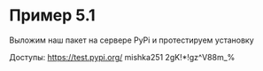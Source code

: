 # Пример 5.1

Выложим наш пакет на сервере PyPi и протестируем установку

Доступы:
https://test.pypi.org/
mishka251
2gK!*!gz^V88m_%
